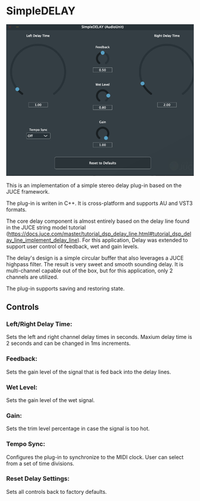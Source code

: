 # SimpleDELAY

![Screenshot](./screenshot.png)

This is an implementation of a simple stereo delay plug-in based on the JUCE framework.

The plug-in is writen in C++. It is cross-platform and supports AU and VST3 formats.

The core delay component is almost entirely based on the delay line found in the JUCE string model tutorial 
(https://docs.juce.com/master/tutorial_dsp_delay_line.html#tutorial_dsp_delay_line_implement_delay_line). 
For this application, Delay was extended to support user control of feedback, wet and gain levels.

The delay's design is a simple circular buffer that also leverages a JUCE highpass filter.
The result is very sweet and smooth sounding delay. It is multi-channel capable out of the box, but for this application, only 2 channels are utilized.

The plug-in supports saving and restoring state.

## Controls

### Left/Right Delay Time:

Sets the left and right channel delay times in seconds. Maxium delay time is 2 seconds and can be changed in 1ms increments.

### Feedback:

Sets the gain level of the signal that is fed back into the delay lines.

### Wet Level:

Sets the gain level of the wet signal.

### Gain:

Sets the trim level percentage in case the signal is too hot.

### Tempo Sync:

Configures the plug-in to synchronize to the MIDI clock. User can select from a set of time divisions.

### Reset Delay Settings:

Sets all controls back to factory defaults.
